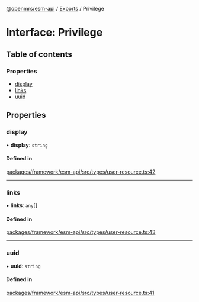 [@openmrs/esm-api](../API.md) / [Exports](../modules.md) / Privilege

# Interface: Privilege

## Table of contents

### Properties

- [display](privilege.md#display)
- [links](privilege.md#links)
- [uuid](privilege.md#uuid)

## Properties

### display

• **display**: `string`

#### Defined in

[packages/framework/esm-api/src/types/user-resource.ts:42](https://github.com/openmrs/openmrs-esm-core/blob/master/packages/framework/esm-api/src/types/user-resource.ts#L42)

___

### links

• **links**: `any`[]

#### Defined in

[packages/framework/esm-api/src/types/user-resource.ts:43](https://github.com/openmrs/openmrs-esm-core/blob/master/packages/framework/esm-api/src/types/user-resource.ts#L43)

___

### uuid

• **uuid**: `string`

#### Defined in

[packages/framework/esm-api/src/types/user-resource.ts:41](https://github.com/openmrs/openmrs-esm-core/blob/master/packages/framework/esm-api/src/types/user-resource.ts#L41)
